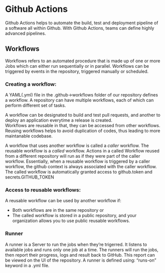 # Github Actions

Github Actions helps to automate the build, test and deployment pipeline of a software all within Github. With Github Actions, teams can define highly advanced pipelines.


## Workflows
Workflows refers to an automated procedure that is made up of one or more Jobs which can either run sequentially or in parallel. Workflows can be triggered by events in the repository, triggered manually or scheduled.

 ### Creating a workflow:
 A  YAML(.yml) file in the .github->workflows folder of our repository defines a workflow. 
A repository can have multiple workflows, each of which can perform different set of tasks. 

A workflow can be designated to build and test pull requests, and another to deploy  an application everytime a release is created.  
Workflows are reusable in that, they can be accessed from other workflows. Reusing workflows helps to avoid duplication of codes, thus leading to more maintanable codebase.

A workflow that uses another workflow is called a *caller* workflow. The reusable workflow is a *called* workflow.
Actions in a called Workflow reused from a different repository will run as if they were part of the caller workflow.
Essentially, when a reusable workflow is triggered by a caller workflow, the github context is always associated with the caller workflow. The called workflow is automatically granted access to github.token and secrets.GITHUB_TOKEN 

### Access to reusable workflows:
A reusable workflow can be used by another workflow if:
- Both workflows are in the same repository or
- The called workflow is stored in a public repository, and your organization allows you to use public reusable workflows.


### Runner
A runner is a Server to run the jobs when they’re trigerred. It listens to available jobs and runs only one job at a time. The runners will run the jobs, then report their progress, logs and result back to GitHub. This report can be viewed on the UI of the repository.
A runner is defined using: “runs-on” keyword in a .yml file.
